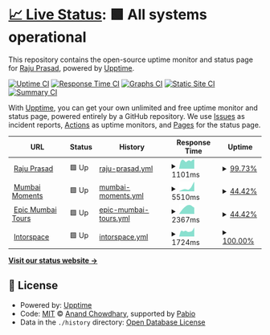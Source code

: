 # [📈 Live Status](https://rajuprasad-dev.github.io/upptime-monitor): <!--live status--> **🟩 All systems operational**

This repository contains the open-source uptime monitor and status page for [Raju Prasad](https://rajuprasad.com/), powered by [Upptime](https://github.com/upptime/upptime).

[![Uptime CI](https://github.com/rajuprasad-dev/upptime-monitor/workflows/Uptime%20CI/badge.svg)](https://github.com/rajuprasad-dev/upptime-monitor/actions?query=workflow%3A%22Uptime+CI%22)
[![Response Time CI](https://github.com/rajuprasad-dev/upptime-monitor/workflows/Response%20Time%20CI/badge.svg)](https://github.com/rajuprasad-dev/upptime-monitor/actions?query=workflow%3A%22Response+Time+CI%22)
[![Graphs CI](https://github.com/rajuprasad-dev/upptime-monitor/workflows/Graphs%20CI/badge.svg)](https://github.com/rajuprasad-dev/upptime-monitor/actions?query=workflow%3A%22Graphs+CI%22)
[![Static Site CI](https://github.com/rajuprasad-dev/upptime-monitor/workflows/Static%20Site%20CI/badge.svg)](https://github.com/rajuprasad-dev/upptime-monitor/actions?query=workflow%3A%22Static+Site+CI%22)
[![Summary CI](https://github.com/rajuprasad-dev/upptime-monitor/workflows/Summary%20CI/badge.svg)](https://github.com/rajuprasad-dev/upptime-monitor/actions?query=workflow%3A%22Summary+CI%22)

With [Upptime](https://upptime.js.org), you can get your own unlimited and free uptime monitor and status page, powered entirely by a GitHub repository. We use [Issues](https://github.com/rajuprasad-dev/upptime-monitor/issues) as incident reports, [Actions](https://github.com/rajuprasad-dev/upptime-monitor/actions) as uptime monitors, and [Pages](https://rajuprasad-dev.github.io/upptime-monitor) for the status page.

<!--start: status pages-->
<!-- This summary is generated by Upptime (https://github.com/upptime/upptime) -->
<!-- Do not edit this manually, your changes will be overwritten -->
<!-- prettier-ignore -->
| URL | Status | History | Response Time | Uptime |
| --- | ------ | ------- | ------------- | ------ |
| <img alt="" src="https://icons.duckduckgo.com/ip3/www.rajuprasad.com.ico" height="13"> [Raju Prasad](https://www.rajuprasad.com) | 🟩 Up | [raju-prasad.yml](https://github.com/rajuprasad-dev/upptime-monitor/commits/HEAD/history/raju-prasad.yml) | <details><summary><img alt="Response time graph" src="./graphs/raju-prasad/response-time-week.png" height="20"> 1101ms</summary><br><a href="https://rajuprasad-dev.github.io/upptime-monitor/history/raju-prasad"><img alt="Response time 1244" src="https://img.shields.io/endpoint?url=https%3A%2F%2Fraw.githubusercontent.com%2Frajuprasad-dev%2Fupptime-monitor%2FHEAD%2Fapi%2Fraju-prasad%2Fresponse-time.json"></a><br><a href="https://rajuprasad-dev.github.io/upptime-monitor/history/raju-prasad"><img alt="24-hour response time 907" src="https://img.shields.io/endpoint?url=https%3A%2F%2Fraw.githubusercontent.com%2Frajuprasad-dev%2Fupptime-monitor%2FHEAD%2Fapi%2Fraju-prasad%2Fresponse-time-day.json"></a><br><a href="https://rajuprasad-dev.github.io/upptime-monitor/history/raju-prasad"><img alt="7-day response time 1101" src="https://img.shields.io/endpoint?url=https%3A%2F%2Fraw.githubusercontent.com%2Frajuprasad-dev%2Fupptime-monitor%2FHEAD%2Fapi%2Fraju-prasad%2Fresponse-time-week.json"></a><br><a href="https://rajuprasad-dev.github.io/upptime-monitor/history/raju-prasad"><img alt="30-day response time 1853" src="https://img.shields.io/endpoint?url=https%3A%2F%2Fraw.githubusercontent.com%2Frajuprasad-dev%2Fupptime-monitor%2FHEAD%2Fapi%2Fraju-prasad%2Fresponse-time-month.json"></a><br><a href="https://rajuprasad-dev.github.io/upptime-monitor/history/raju-prasad"><img alt="1-year response time 1244" src="https://img.shields.io/endpoint?url=https%3A%2F%2Fraw.githubusercontent.com%2Frajuprasad-dev%2Fupptime-monitor%2FHEAD%2Fapi%2Fraju-prasad%2Fresponse-time-year.json"></a></details> | <details><summary><a href="https://rajuprasad-dev.github.io/upptime-monitor/history/raju-prasad">99.73%</a></summary><a href="https://rajuprasad-dev.github.io/upptime-monitor/history/raju-prasad"><img alt="All-time uptime 98.15%" src="https://img.shields.io/endpoint?url=https%3A%2F%2Fraw.githubusercontent.com%2Frajuprasad-dev%2Fupptime-monitor%2FHEAD%2Fapi%2Fraju-prasad%2Fuptime.json"></a><br><a href="https://rajuprasad-dev.github.io/upptime-monitor/history/raju-prasad"><img alt="24-hour uptime 100.00%" src="https://img.shields.io/endpoint?url=https%3A%2F%2Fraw.githubusercontent.com%2Frajuprasad-dev%2Fupptime-monitor%2FHEAD%2Fapi%2Fraju-prasad%2Fuptime-day.json"></a><br><a href="https://rajuprasad-dev.github.io/upptime-monitor/history/raju-prasad"><img alt="7-day uptime 99.73%" src="https://img.shields.io/endpoint?url=https%3A%2F%2Fraw.githubusercontent.com%2Frajuprasad-dev%2Fupptime-monitor%2FHEAD%2Fapi%2Fraju-prasad%2Fuptime-week.json"></a><br><a href="https://rajuprasad-dev.github.io/upptime-monitor/history/raju-prasad"><img alt="30-day uptime 99.51%" src="https://img.shields.io/endpoint?url=https%3A%2F%2Fraw.githubusercontent.com%2Frajuprasad-dev%2Fupptime-monitor%2FHEAD%2Fapi%2Fraju-prasad%2Fuptime-month.json"></a><br><a href="https://rajuprasad-dev.github.io/upptime-monitor/history/raju-prasad"><img alt="1-year uptime 98.15%" src="https://img.shields.io/endpoint?url=https%3A%2F%2Fraw.githubusercontent.com%2Frajuprasad-dev%2Fupptime-monitor%2FHEAD%2Fapi%2Fraju-prasad%2Fuptime-year.json"></a></details>
| <img alt="" src="https://icons.duckduckgo.com/ip3/www.mumbaimoments.com.ico" height="13"> [Mumbai Moments](https://www.mumbaimoments.com) | 🟩 Up | [mumbai-moments.yml](https://github.com/rajuprasad-dev/upptime-monitor/commits/HEAD/history/mumbai-moments.yml) | <details><summary><img alt="Response time graph" src="./graphs/mumbai-moments/response-time-week.png" height="20"> 5510ms</summary><br><a href="https://rajuprasad-dev.github.io/upptime-monitor/history/mumbai-moments"><img alt="Response time 2558" src="https://img.shields.io/endpoint?url=https%3A%2F%2Fraw.githubusercontent.com%2Frajuprasad-dev%2Fupptime-monitor%2FHEAD%2Fapi%2Fmumbai-moments%2Fresponse-time.json"></a><br><a href="https://rajuprasad-dev.github.io/upptime-monitor/history/mumbai-moments"><img alt="24-hour response time 3117" src="https://img.shields.io/endpoint?url=https%3A%2F%2Fraw.githubusercontent.com%2Frajuprasad-dev%2Fupptime-monitor%2FHEAD%2Fapi%2Fmumbai-moments%2Fresponse-time-day.json"></a><br><a href="https://rajuprasad-dev.github.io/upptime-monitor/history/mumbai-moments"><img alt="7-day response time 5510" src="https://img.shields.io/endpoint?url=https%3A%2F%2Fraw.githubusercontent.com%2Frajuprasad-dev%2Fupptime-monitor%2FHEAD%2Fapi%2Fmumbai-moments%2Fresponse-time-week.json"></a><br><a href="https://rajuprasad-dev.github.io/upptime-monitor/history/mumbai-moments"><img alt="30-day response time 4448" src="https://img.shields.io/endpoint?url=https%3A%2F%2Fraw.githubusercontent.com%2Frajuprasad-dev%2Fupptime-monitor%2FHEAD%2Fapi%2Fmumbai-moments%2Fresponse-time-month.json"></a><br><a href="https://rajuprasad-dev.github.io/upptime-monitor/history/mumbai-moments"><img alt="1-year response time 2558" src="https://img.shields.io/endpoint?url=https%3A%2F%2Fraw.githubusercontent.com%2Frajuprasad-dev%2Fupptime-monitor%2FHEAD%2Fapi%2Fmumbai-moments%2Fresponse-time-year.json"></a></details> | <details><summary><a href="https://rajuprasad-dev.github.io/upptime-monitor/history/mumbai-moments">44.42%</a></summary><a href="https://rajuprasad-dev.github.io/upptime-monitor/history/mumbai-moments"><img alt="All-time uptime 97.78%" src="https://img.shields.io/endpoint?url=https%3A%2F%2Fraw.githubusercontent.com%2Frajuprasad-dev%2Fupptime-monitor%2FHEAD%2Fapi%2Fmumbai-moments%2Fuptime.json"></a><br><a href="https://rajuprasad-dev.github.io/upptime-monitor/history/mumbai-moments"><img alt="24-hour uptime 83.07%" src="https://img.shields.io/endpoint?url=https%3A%2F%2Fraw.githubusercontent.com%2Frajuprasad-dev%2Fupptime-monitor%2FHEAD%2Fapi%2Fmumbai-moments%2Fuptime-day.json"></a><br><a href="https://rajuprasad-dev.github.io/upptime-monitor/history/mumbai-moments"><img alt="7-day uptime 44.42%" src="https://img.shields.io/endpoint?url=https%3A%2F%2Fraw.githubusercontent.com%2Frajuprasad-dev%2Fupptime-monitor%2FHEAD%2Fapi%2Fmumbai-moments%2Fuptime-week.json"></a><br><a href="https://rajuprasad-dev.github.io/upptime-monitor/history/mumbai-moments"><img alt="30-day uptime 87.21%" src="https://img.shields.io/endpoint?url=https%3A%2F%2Fraw.githubusercontent.com%2Frajuprasad-dev%2Fupptime-monitor%2FHEAD%2Fapi%2Fmumbai-moments%2Fuptime-month.json"></a><br><a href="https://rajuprasad-dev.github.io/upptime-monitor/history/mumbai-moments"><img alt="1-year uptime 97.78%" src="https://img.shields.io/endpoint?url=https%3A%2F%2Fraw.githubusercontent.com%2Frajuprasad-dev%2Fupptime-monitor%2FHEAD%2Fapi%2Fmumbai-moments%2Fuptime-year.json"></a></details>
| <img alt="" src="https://icons.duckduckgo.com/ip3/www.epicmumbaitours.com.ico" height="13"> [Epic Mumbai Tours](https://www.epicmumbaitours.com) | 🟩 Up | [epic-mumbai-tours.yml](https://github.com/rajuprasad-dev/upptime-monitor/commits/HEAD/history/epic-mumbai-tours.yml) | <details><summary><img alt="Response time graph" src="./graphs/epic-mumbai-tours/response-time-week.png" height="20"> 2367ms</summary><br><a href="https://rajuprasad-dev.github.io/upptime-monitor/history/epic-mumbai-tours"><img alt="Response time 1932" src="https://img.shields.io/endpoint?url=https%3A%2F%2Fraw.githubusercontent.com%2Frajuprasad-dev%2Fupptime-monitor%2FHEAD%2Fapi%2Fepic-mumbai-tours%2Fresponse-time.json"></a><br><a href="https://rajuprasad-dev.github.io/upptime-monitor/history/epic-mumbai-tours"><img alt="24-hour response time 2135" src="https://img.shields.io/endpoint?url=https%3A%2F%2Fraw.githubusercontent.com%2Frajuprasad-dev%2Fupptime-monitor%2FHEAD%2Fapi%2Fepic-mumbai-tours%2Fresponse-time-day.json"></a><br><a href="https://rajuprasad-dev.github.io/upptime-monitor/history/epic-mumbai-tours"><img alt="7-day response time 2367" src="https://img.shields.io/endpoint?url=https%3A%2F%2Fraw.githubusercontent.com%2Frajuprasad-dev%2Fupptime-monitor%2FHEAD%2Fapi%2Fepic-mumbai-tours%2Fresponse-time-week.json"></a><br><a href="https://rajuprasad-dev.github.io/upptime-monitor/history/epic-mumbai-tours"><img alt="30-day response time 2184" src="https://img.shields.io/endpoint?url=https%3A%2F%2Fraw.githubusercontent.com%2Frajuprasad-dev%2Fupptime-monitor%2FHEAD%2Fapi%2Fepic-mumbai-tours%2Fresponse-time-month.json"></a><br><a href="https://rajuprasad-dev.github.io/upptime-monitor/history/epic-mumbai-tours"><img alt="1-year response time 1932" src="https://img.shields.io/endpoint?url=https%3A%2F%2Fraw.githubusercontent.com%2Frajuprasad-dev%2Fupptime-monitor%2FHEAD%2Fapi%2Fepic-mumbai-tours%2Fresponse-time-year.json"></a></details> | <details><summary><a href="https://rajuprasad-dev.github.io/upptime-monitor/history/epic-mumbai-tours">44.42%</a></summary><a href="https://rajuprasad-dev.github.io/upptime-monitor/history/epic-mumbai-tours"><img alt="All-time uptime 97.80%" src="https://img.shields.io/endpoint?url=https%3A%2F%2Fraw.githubusercontent.com%2Frajuprasad-dev%2Fupptime-monitor%2FHEAD%2Fapi%2Fepic-mumbai-tours%2Fuptime.json"></a><br><a href="https://rajuprasad-dev.github.io/upptime-monitor/history/epic-mumbai-tours"><img alt="24-hour uptime 83.07%" src="https://img.shields.io/endpoint?url=https%3A%2F%2Fraw.githubusercontent.com%2Frajuprasad-dev%2Fupptime-monitor%2FHEAD%2Fapi%2Fepic-mumbai-tours%2Fuptime-day.json"></a><br><a href="https://rajuprasad-dev.github.io/upptime-monitor/history/epic-mumbai-tours"><img alt="7-day uptime 44.42%" src="https://img.shields.io/endpoint?url=https%3A%2F%2Fraw.githubusercontent.com%2Frajuprasad-dev%2Fupptime-monitor%2FHEAD%2Fapi%2Fepic-mumbai-tours%2Fuptime-week.json"></a><br><a href="https://rajuprasad-dev.github.io/upptime-monitor/history/epic-mumbai-tours"><img alt="30-day uptime 87.21%" src="https://img.shields.io/endpoint?url=https%3A%2F%2Fraw.githubusercontent.com%2Frajuprasad-dev%2Fupptime-monitor%2FHEAD%2Fapi%2Fepic-mumbai-tours%2Fuptime-month.json"></a><br><a href="https://rajuprasad-dev.github.io/upptime-monitor/history/epic-mumbai-tours"><img alt="1-year uptime 97.80%" src="https://img.shields.io/endpoint?url=https%3A%2F%2Fraw.githubusercontent.com%2Frajuprasad-dev%2Fupptime-monitor%2FHEAD%2Fapi%2Fepic-mumbai-tours%2Fuptime-year.json"></a></details>
| <img alt="" src="https://icons.duckduckgo.com/ip3/www.intorspace.com.ico" height="13"> [Intorspace](https://www.intorspace.com) | 🟩 Up | [intorspace.yml](https://github.com/rajuprasad-dev/upptime-monitor/commits/HEAD/history/intorspace.yml) | <details><summary><img alt="Response time graph" src="./graphs/intorspace/response-time-week.png" height="20"> 1724ms</summary><br><a href="https://rajuprasad-dev.github.io/upptime-monitor/history/intorspace"><img alt="Response time 1392" src="https://img.shields.io/endpoint?url=https%3A%2F%2Fraw.githubusercontent.com%2Frajuprasad-dev%2Fupptime-monitor%2FHEAD%2Fapi%2Fintorspace%2Fresponse-time.json"></a><br><a href="https://rajuprasad-dev.github.io/upptime-monitor/history/intorspace"><img alt="24-hour response time 1899" src="https://img.shields.io/endpoint?url=https%3A%2F%2Fraw.githubusercontent.com%2Frajuprasad-dev%2Fupptime-monitor%2FHEAD%2Fapi%2Fintorspace%2Fresponse-time-day.json"></a><br><a href="https://rajuprasad-dev.github.io/upptime-monitor/history/intorspace"><img alt="7-day response time 1724" src="https://img.shields.io/endpoint?url=https%3A%2F%2Fraw.githubusercontent.com%2Frajuprasad-dev%2Fupptime-monitor%2FHEAD%2Fapi%2Fintorspace%2Fresponse-time-week.json"></a><br><a href="https://rajuprasad-dev.github.io/upptime-monitor/history/intorspace"><img alt="30-day response time 1486" src="https://img.shields.io/endpoint?url=https%3A%2F%2Fraw.githubusercontent.com%2Frajuprasad-dev%2Fupptime-monitor%2FHEAD%2Fapi%2Fintorspace%2Fresponse-time-month.json"></a><br><a href="https://rajuprasad-dev.github.io/upptime-monitor/history/intorspace"><img alt="1-year response time 1392" src="https://img.shields.io/endpoint?url=https%3A%2F%2Fraw.githubusercontent.com%2Frajuprasad-dev%2Fupptime-monitor%2FHEAD%2Fapi%2Fintorspace%2Fresponse-time-year.json"></a></details> | <details><summary><a href="https://rajuprasad-dev.github.io/upptime-monitor/history/intorspace">100.00%</a></summary><a href="https://rajuprasad-dev.github.io/upptime-monitor/history/intorspace"><img alt="All-time uptime 99.99%" src="https://img.shields.io/endpoint?url=https%3A%2F%2Fraw.githubusercontent.com%2Frajuprasad-dev%2Fupptime-monitor%2FHEAD%2Fapi%2Fintorspace%2Fuptime.json"></a><br><a href="https://rajuprasad-dev.github.io/upptime-monitor/history/intorspace"><img alt="24-hour uptime 100.00%" src="https://img.shields.io/endpoint?url=https%3A%2F%2Fraw.githubusercontent.com%2Frajuprasad-dev%2Fupptime-monitor%2FHEAD%2Fapi%2Fintorspace%2Fuptime-day.json"></a><br><a href="https://rajuprasad-dev.github.io/upptime-monitor/history/intorspace"><img alt="7-day uptime 100.00%" src="https://img.shields.io/endpoint?url=https%3A%2F%2Fraw.githubusercontent.com%2Frajuprasad-dev%2Fupptime-monitor%2FHEAD%2Fapi%2Fintorspace%2Fuptime-week.json"></a><br><a href="https://rajuprasad-dev.github.io/upptime-monitor/history/intorspace"><img alt="30-day uptime 100.00%" src="https://img.shields.io/endpoint?url=https%3A%2F%2Fraw.githubusercontent.com%2Frajuprasad-dev%2Fupptime-monitor%2FHEAD%2Fapi%2Fintorspace%2Fuptime-month.json"></a><br><a href="https://rajuprasad-dev.github.io/upptime-monitor/history/intorspace"><img alt="1-year uptime 99.99%" src="https://img.shields.io/endpoint?url=https%3A%2F%2Fraw.githubusercontent.com%2Frajuprasad-dev%2Fupptime-monitor%2FHEAD%2Fapi%2Fintorspace%2Fuptime-year.json"></a></details>

<!--end: status pages-->

[**Visit our status website →**](https://rajuprasad-dev.github.io/upptime-monitor)

## 📄 License

- Powered by: [Upptime](https://github.com/upptime/upptime)
- Code: [MIT](./LICENSE) © [Anand Chowdhary](https://anandchowdhary.com), supported by [Pabio](https://pabio.com)
- Data in the `./history` directory: [Open Database License](https://opendatacommons.org/licenses/odbl/1-0/)

